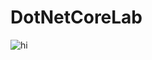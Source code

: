 # DotNetCoreLab

![hi](https://github.com/aviadgawl/DotNetCore/InversionOfControl/InversionOfControl.Assets/ioc-buzzwords.png?raw=true)
